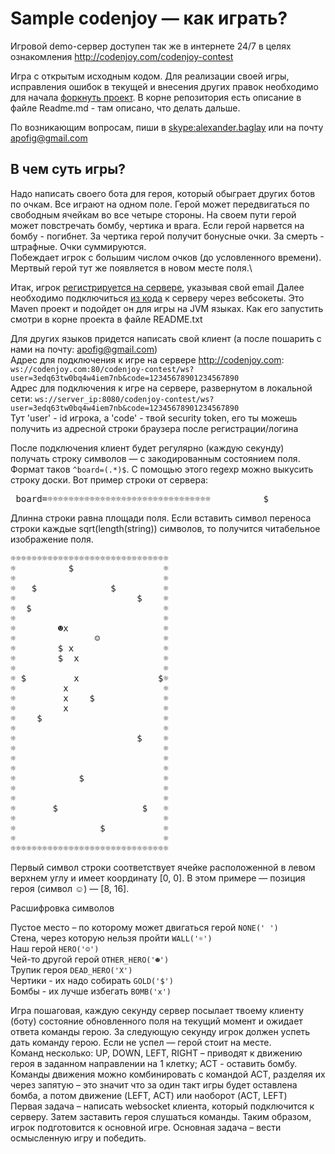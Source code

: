 <meta charset="UTF-8">

# Sample codenjoy — как играть?

Игровой demo-сервер доступен так же в интернете 24/7 в целях 
ознакомления <a href="http://codenjoy.com/codenjoy-contest"> http://codenjoy.com/codenjoy-contest </a>

Игра с открытым исходным кодом. Для реализации своей игры, исправления ошибок в текущей и внесения других правок 
необходимо для начала <a href="https://github.com/codenjoyme/codenjoy">форкнуть проект</a>.
В корне репозитория есть описание в файле Readme.md - там описано, что делать дальше.

По возникающим вопросам, пиши в <a href="skype:alexander.baglay">skype:alexander.baglay</a>
или на почту <a href="mailto:apofig@gmail.com">apofig@gmail.com</a>

## В чем суть игры?
Надо написать своего бота для героя, который обыграет других ботов по очкам. Все играют на одном поле. 
Герой может передвигаться по свободным ячейкам во все четыре стороны. На своем пути герой может повстречать бомбу, 
чертика и врага. Если герой нарвется на бомбу - погибнет. За чертика герой получит бонусные очки. За смерть - штрафные. 
Очки суммируются.\
Побеждает игрок с большим числом очков (до условленного времени). Мертвый герой тут же появляется в новом месте поля.\

Итак, игрок <a href="register?gameName=sample"> регистрируется на сервере</a>, указывая свой email
Далее необходимо подключиться <a href="resources/user/sample-servers.zip">из кода</a> к серверу через вебсокеты. 
Это Maven проект и подойдет он для игры на JVM языках. Как его запустить смотри в корне проекта в файле README.txt

Для других языков придется написать свой клиент (а после пошарить с нами на почту: apofig@gmail.com)\
Адрес для подключения к игре на сервере http://codenjoy.com: 
`ws://codenjoy.com:80/codenjoy-contest/ws?user=3edq63tw0bq4w4iem7nb&code=12345678901234567890`\
Адрес для подключения к игре на сервере, развернутом в локальной сети: 
`ws://server_ip:8080/codenjoy-contest/ws?user=3edq63tw0bq4w4iem7nb&code=12345678901234567890`\
Тут 'user' - id игрока, a 'code' - твой security token, его ты можешь получить из адресной
строки браузера после регистрации/логина

После подключения клиент будет регулярно (каждую секунду) получать строку символов — с закодированным состоянием поля. 
Формат таков `^board=(.*)$`. C помощью этого regexp можно выкусить строку доски.
Вот пример строки от сервера:
<pre> board=☼☼☼☼☼☼☼☼☼☼☼☼☼☼☼☼☼☼☼☼☼☼☼☼☼☼☼☼☼☼☼          $                 ☼☼                            ☼☼   $              $         ☼☼                       $    ☼☼  $                         ☼☼                            ☼☼        ☻x                  ☼☼               ☺            ☼☼        $ x                 ☼☼        $  x                ☼☼                            ☼☼ $         x               $☼☼         x                  ☼☼         x    $             ☼☼         x                  ☼☼    $                       ☼☼                            ☼☼                       $    ☼☼                            ☼☼                            ☼☼                            ☼☼            $               ☼☼                            ☼☼                            ☼☼       $                $   ☼☼                            ☼☼                $           ☼☼                            ☼☼☼☼☼☼☼☼☼☼☼☼☼☼☼☼☼☼☼☼☼☼☼☼☼☼☼☼☼☼☼ </pre>

Длинна строки равна площади поля. Если вставить символ переноса строки каждые sqrt(length(string)) символов, 
то получится читабельное изображение поля.

<pre>
☼☼☼☼☼☼☼☼☼☼☼☼☼☼☼☼☼☼☼☼☼☼☼☼☼☼☼☼☼☼
☼          $                 ☼
☼                            ☼
☼   $              $         ☼
☼                       $    ☼
☼  $                         ☼
☼                            ☼
☼        ☻x                  ☼
☼               ☺            ☼
☼        $ x                 ☼
☼        $  x                ☼
☼                            ☼
☼ $         x               $☼
☼         x                  ☼
☼         x    $             ☼
☼         x                  ☼
☼    $                       ☼
☼                            ☼
☼                       $    ☼
☼                            ☼
☼                            ☼
☼                            ☼
☼            $               ☼
☼                            ☼
☼                            ☼
☼       $                $   ☼
☼                            ☼
☼                $           ☼
☼                            ☼
☼☼☼☼☼☼☼☼☼☼☼☼☼☼☼☼☼☼☼☼☼☼☼☼☼☼☼☼☼☼
</pre>

Первый символ строки соответствует ячейке расположенной в левом верхнем углу и имеет координату [0, 0]. 
В этом примере — позиция героя (символ ☺) — [8, 16].

Расшифровка символов

Пустое место – по которому может двигаться герой `NONE(' ')`\
Cтена, через которую нельзя пройти `WALL('☼')`\
Наш герой `HERO('☺')`\
Чей-то другой герой `OTHER_HERO('☻')`\
Трупик героя `DEAD_HERO('X')`\
Чертики - их надо собирать `GOLD('$')`\
Бомбы - их лучше избегать `BOMB('x')`

Игра пошаговая, каждую секунду сервер посылает твоему клиенту (боту) состояние обновленного поля на текущий момент 
и ожидает ответа команды герою. За следующую секунду игрок должен успеть дать команду герою. Если не успел — герой 
стоит на месте.\
Команд несколько: UP, DOWN, LEFT, RIGHT – приводят к движению героя в заданном направлении на 1 клетку; 
ACT - оставить бомбу. Команды движения можно комбинировать с командой ACT, разделяя их через запятую – это значит 
что за один такт игры будет оставлена бомба, а потом движение (LEFT, ACT) или наоборот (ACT, LEFT)\
Первая задача – написать websocket клиента, который подключится к серверу. Затем заставить героя слушаться команды. 
Таким образом, игрок подготовится к основной игре. Основная задача – вести осмысленную игру и победить.